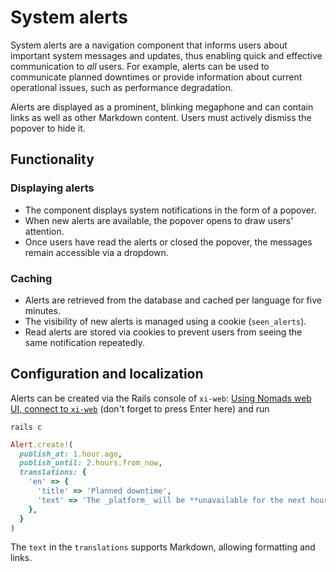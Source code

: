 # System alerts

System alerts are a navigation component that informs users about important system messages and updates, thus enabling quick and effective communication to *all* users.
For example, alerts can be used to communicate planned downtimes or provide information about current operational issues, such as performance degradation.

Alerts are displayed as a prominent, blinking megaphone and can contain links as well as other Markdown content.
Users must actively dismiss the popover to hide it.

## Functionality

### Displaying alerts

- The component displays system notifications in the form of a popover.
- When new alerts are available, the popover opens to draw users' attention.
- Once users have read the alerts or closed the popover, the messages remain accessible via a dropdown.

### Caching

- Alerts are retrieved from the database and cached per language for five minutes.
- The visibility of new alerts is managed using a cookie (`seen_alerts`).
- Read alerts are stored via cookies to prevent users from seeing the same notification repeatedly.

## Configuration and localization

Alerts can be created via the Rails console of `xi-web`:
[Using Nomads web UI, connect to `xi-web`](https://nomad.adm.production.openhpi.xi.xopic.de/ui/exec/xikolo/web-app/server) (don't forget to press Enter here) and run

```shell title="xi-web:/app$"
rails c
```

```ruby
Alert.create!(
  publish_at: 1.hour.ago,
  publish_until: 2.hours.from_now,
  translations: {
    'en' => {
      'title' => 'Planned downtime',
      'text' => 'The _platform_ will be **unavailable for the next hour**. For further information on downtimes, [refer to this page](https://en.wikipedia.org/wiki/Downtime).',
    },
  }
)
```

The `text` in the `translations` supports Markdown, allowing formatting and links.
